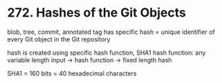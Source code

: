 # 272. Hashes of the Git Objects

blob, tree, commit, annotated tag has specific hash = unique identifier of every Git object in the Git repository

hash is created using specific hash function, SHA1 hash function: any variable length input → hash function → fixed length hash

SHA1 = 160 bits = 40 hexadecimal characters
<!--stackedit_data:
eyJoaXN0b3J5IjpbLTE5NzE4NTUzNTZdfQ==
-->